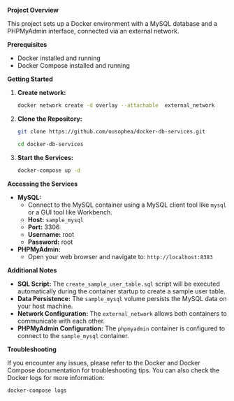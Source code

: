 **Project Overview**

This project sets up a Docker environment with a MySQL database and a PHPMyAdmin interface, connected via an external network.

**Prerequisites**

* Docker installed and running
* Docker Compose installed and running

**Getting Started**

1. **Create network:**
   ```bash
   docker network create -d overlay --attachable  external_network
   ```
   
2. **Clone the Repository:**
   ```bash
   git clone https://github.com/ousophea/docker-db-services.git

   cd docker-db-services
   ```

2. **Start the Services:**
   ```bash
   docker-compose up -d
   ```

**Accessing the Services**

* **MySQL:**
  - Connect to the MySQL container using a MySQL client tool like `mysql` or a GUI tool like Workbench.
  - **Host:** `sample_mysql`
  - **Port:** 3306
  - **Username:** root
  - **Password:** root
* **PHPMyAdmin:**
  - Open your web browser and navigate to: `http://localhost:8383`

**Additional Notes**

* **SQL Script:** The `create_sample_user_table.sql` script will be executed automatically during the container startup to create a sample user table.
* **Data Persistence:** The `sample_mysql` volume persists the MySQL data on your host machine.
* **Network Configuration:** The `external_network` allows both containers to communicate with each other.
* **PHPMyAdmin Configuration:** The `phpmyadmin` container is configured to connect to the `sample_mysql` container.

**Troubleshooting**

If you encounter any issues, please refer to the Docker and Docker Compose documentation for troubleshooting tips. You can also check the Docker logs for more information:

```bash
docker-compose logs
```

